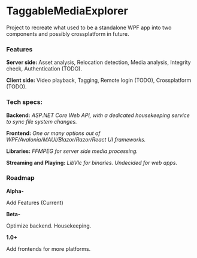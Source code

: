 # TaggableMediaExplorer

Project to recreate what used to be a standalone WPF app into two components and possibly crossplatform in future.

<h3>Features</h3>

<b>Server side:</b> Asset analysis, Relocation detection, Media analysis, Integrity check, Authentication (TODO).

<b>Client side:</b> Video playback, Tagging, Remote login (TODO), Crossplatform (TODO).

<h3>Tech specs:</h3>

<b>Backend:</b> <i>ASP.NET Core Web API, with a dedicated housekeeping service to sync file system changes.</i>

<b>Frontend:</b> <i>One or many options out of WPF/Avalonia/MAUI/Blazor/Razor/React UI frameworks.</i>

<b>Libraries:</b> <i>FFMPEG for server side media processing.</i>

<b>Streaming and Playing:</b> <i>LibVlc for binaries. Undecided for web apps.</i>

<h3>Roadmap</h3>

<b>Alpha-</b>

Add Features (Current)

<b>Beta-</b>

Optimize backend.
Housekeeping.

<b>1.0+</b>

Add frontends for more platforms.